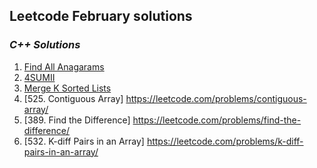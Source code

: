 ## Leetcode February solutions

### <em> C++ Solutions </em>
1. [Find All Anagarams](/February2022/C++/Find_All_Anagarams.cpp)
2. [4SUMII](/February2022/C++/4SUMII.cpp)
3. [Merge K Sorted Lists](/)
4. [525. Contiguous Array] https://leetcode.com/problems/contiguous-array/
5. [389. Find the Difference] https://leetcode.com/problems/find-the-difference/
6. [532. K-diff Pairs in an Array] https://leetcode.com/problems/k-diff-pairs-in-an-array/
